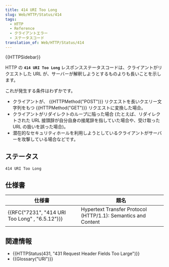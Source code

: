 ```yaml
---
title: 414 URI Too Long
slug: Web/HTTP/Status/414
tags:
  - HTTP
  - Reference
  - クライアントエラー
  - ステータスコード
translation_of: Web/HTTP/Status/414
---
```

{{HTTPSidebar}}

HTTP の **`414 URI Too Long`** レスポンスステータスコードは、クライアントがリクエストした URL が、サーバーが解釈しようとするものよりも長いことを示します。

これが発生する条件はわずかです。

- クライアントが、 {{HTTPMethod("POST")}} リクエストを長いクエリー文字列をもつ {{HTTPMethod("GET")}} リクエストに変換した場合。
- クライアントがリダイレクトのループに陥った場合 (たとえば、リダイレクトされた URL 接頭辞が自分自身の接尾辞を指していた場合や、受け取った URL の扱いを誤った場合)。
- 潜在的なセキュリティホールを利用しようとしているクライアントがサーバーを攻撃している場合などです。

## ステータス

    414 URI Too Long

## 仕様書

| 仕様書                                                       | 題名                                                          |
| ------------------------------------------------------------ | ------------------------------------------------------------- |
| {{RFC("7231", "414 URI Too Long" , "6.5.12")}} | Hypertext Transfer Protocol (HTTP/1.1): Semantics and Content |

## 関連情報

- {{HTTPStatus(431, "431 Request Header Fields Too Large")}}
- {{Glossary("URI")}}
